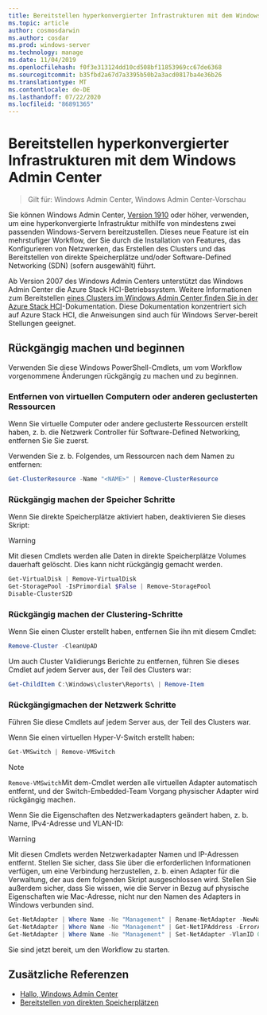 ```yaml
---
title: Bereitstellen hyperkonvergierter Infrastrukturen mit dem Windows Admin Center
ms.topic: article
author: cosmosdarwin
ms.author: cosdar
ms.prod: windows-server
ms.technology: manage
ms.date: 11/04/2019
ms.openlocfilehash: f0f3e313124dd10cd508bf11853969cc67de6368
ms.sourcegitcommit: b35fbd2a67d7a3395b50b2a3acd0817ba4e36b26
ms.translationtype: MT
ms.contentlocale: de-DE
ms.lasthandoff: 07/22/2020
ms.locfileid: "86891365"
---
```

# <a name="deploy-hyperconverged-infrastructure-with-windows-admin-center"></a>Bereitstellen hyperkonvergierter Infrastrukturen mit dem Windows Admin Center

> Gilt für: Windows Admin Center, Windows Admin Center-Vorschau

Sie können Windows Admin Center, [Version 1910](https://docs.microsoft.com/windows-server/manage/windows-admin-center/understand/windows-admin-center) oder höher, verwenden, um eine hyperkonvergierte Infrastruktur mithilfe von mindestens zwei passenden Windows-Servern bereitzustellen. Dieses neue Feature ist ein mehrstufiger Workflow, der Sie durch die Installation von Features, das Konfigurieren von Netzwerken, das Erstellen des Clusters und das Bereitstellen von direkte Speicherplätze und/oder Software-Defined Networking (SDN) (sofern ausgewählt) führt.

Ab Version 2007 des Windows Admin Centers unterstützt das Windows Admin Center die Azure Stack HCI-Betriebssystem. Weitere Informationen zum Bereitstellen [eines Clusters im Windows Admin Center finden Sie in der Azure Stack HCI](https://docs.microsoft.com/azure-stack/hci/getting-started)-Dokumentation. Diese Dokumentation konzentriert sich auf Azure Stack HCI, die Anweisungen sind auch für Windows Server-bereit Stellungen geeignet. 

## <a name="undo-and-start-over"></a>Rückgängig machen und beginnen

Verwenden Sie diese Windows PowerShell-Cmdlets, um vom Workflow vorgenommene Änderungen rückgängig zu machen und zu beginnen.

### <a name="remove-virtual-machines-or-other-clustered-resources"></a>Entfernen von virtuellen Computern oder anderen geclusterten Ressourcen

Wenn Sie virtuelle Computer oder andere geclusterte Ressourcen erstellt haben, z. b. die Netzwerk Controller für Software-Defined Networking, entfernen Sie Sie zuerst.

Verwenden Sie z. b. Folgendes, um Ressourcen nach dem Namen zu entfernen:

```PowerShell
Get-ClusterResource -Name "<NAME>" | Remove-ClusterResource
```

### <a name="undo-the-storage-steps"></a>Rückgängig machen der Speicher Schritte

Wenn Sie direkte Speicherplätze aktiviert haben, deaktivieren Sie dieses Skript:

> [!Warning]
> Mit diesen Cmdlets werden alle Daten in direkte Speicherplätze Volumes dauerhaft gelöscht. Dies kann nicht rückgängig gemacht werden.

```PowerShell
Get-VirtualDisk | Remove-VirtualDisk
Get-StoragePool -IsPrimordial $False | Remove-StoragePool
Disable-ClusterS2D
```

### <a name="undo-the-clustering-steps"></a>Rückgängig machen der Clustering-Schritte

Wenn Sie einen Cluster erstellt haben, entfernen Sie ihn mit diesem Cmdlet:

```PowerShell
Remove-Cluster -CleanUpAD
```

Um auch Cluster Validierungs Berichte zu entfernen, führen Sie dieses Cmdlet auf jedem Server aus, der Teil des Clusters war:

```PowerShell
Get-ChildItem C:\Windows\cluster\Reports\ | Remove-Item
```

### <a name="undo-the-networking-steps"></a>Rückgängigmachen der Netzwerk Schritte

Führen Sie diese Cmdlets auf jedem Server aus, der Teil des Clusters war.

Wenn Sie einen virtuellen Hyper-V-Switch erstellt haben:

```PowerShell
Get-VMSwitch | Remove-VMSwitch
```

> [!Note]
> `Remove-VMSwitch`Mit dem-Cmdlet werden alle virtuellen Adapter automatisch entfernt, und der Switch-Embedded-Team Vorgang physischer Adapter wird rückgängig machen.

Wenn Sie die Eigenschaften des Netzwerkadapters geändert haben, z. b. Name, IPv4-Adresse und VLAN-ID:

> [!Warning]
> Mit diesen Cmdlets werden Netzwerkadapter Namen und IP-Adressen entfernt. Stellen Sie sicher, dass Sie über die erforderlichen Informationen verfügen, um eine Verbindung herzustellen, z. b. einen Adapter für die Verwaltung, der aus dem folgenden Skript ausgeschlossen wird. Stellen Sie außerdem sicher, dass Sie wissen, wie die Server in Bezug auf physische Eigenschaften wie Mac-Adresse, nicht nur den Namen des Adapters in Windows verbunden sind.

```PowerShell
Get-NetAdapter | Where Name -Ne "Management" | Rename-NetAdapter -NewName $(Get-Random)
Get-NetAdapter | Where Name -Ne "Management" | Get-NetIPAddress -ErrorAction SilentlyContinue | Where AddressFamily -Eq IPv4 | Remove-NetIPAddress
Get-NetAdapter | Where Name -Ne "Management" | Set-NetAdapter -VlanID 0
```

Sie sind jetzt bereit, um den Workflow zu starten.

## <a name="additional-references"></a>Zusätzliche Referenzen

- [Hallo, Windows Admin Center](https://docs.microsoft.com/windows-server/manage/windows-admin-center/understand/windows-admin-center)
- [Bereitstellen von direkten Speicherplätzen](https://docs.microsoft.com/windows-server/storage/storage-spaces/deploy-storage-spaces-direct)
